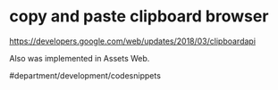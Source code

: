 # copy and paste clipboard browser
https://developers.google.com/web/updates/2018/03/clipboardapi

Also was implemented in Assets Web.

#department/development/codesnippets